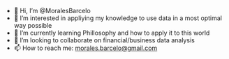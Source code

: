 - 👋 Hi, I’m @MoralesBarcelo
- 👀 I’m interested in appliying my knowledge to use data in a most optimal way possible
- 🌱 I’m currently learning Phillosophy and how to apply it to this world
- 💞️ I’m looking to collaborate on financial/business data analysis
- 📫 How to reach me: morales.barcelo@gmail.com

<!---
MoralesBarcelo/MoralesBarcelo is a ✨ special ✨ repository because its `README.md` (this file) appears on your GitHub profile.
You can click the Preview link to take a look at your changes.
--->
